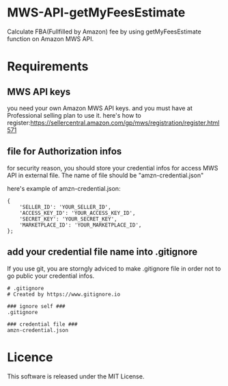 # MWS-API-getMyFeesEstimate
Calculate FBA(Fullfilled by Amazon) fee by using getMyFeesEstimate function on Amazon MWS API.

# Requirements
## MWS API keys
you need your own Amazon MWS API keys. and you must have at Professional selling plan to use it.
here's how to register:https://sellercentral.amazon.com/gp/mws/registration/register.html571


## file for Authorization infos
for security reason, you should store your credential infos for access MWS API in external file.
The name of file should be "amzn-credential.json"

here's example of amzn-credential.json:

```
{
    'SELLER_ID': 'YOUR_SELLER_ID',
    'ACCESS_KEY_ID': 'YOUR_ACCESS_KEY_ID',
    'SECRET_KEY': 'YOUR_SECRET_KEY',
    'MARKETPLACE_ID': 'YOUR_MARKETPLACE_ID',
};
```

## add your credential file name into .gitignore
If you use git, you are storngly adviced to make .gitignore file in order not to go public your credential infos.

```
# .gitignore
# Created by https://www.gitignore.io

### ignore self ###
.gitignore

### credential file ###
amzn-credential.json
```

# Licence
This software is released under the MIT License.